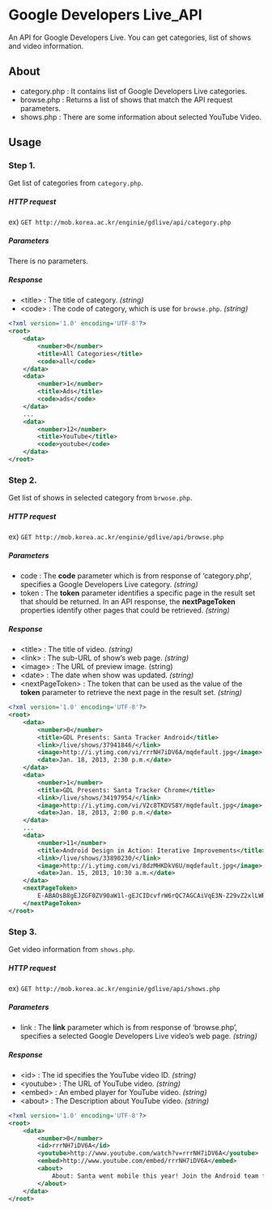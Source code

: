 # Google Developers Live_API

An API for Google Developers Live. You can get categories, list of shows and video information.

## About

* category.php : It contains list of Google Developers Live categories.
* browse.php : Returns a list of shows that match the API request parameters.
* shows.php	 : There are some information about selected YouTube Video.

## Usage

### Step 1.
Get list of categories from `category.php`.


##### HTTP request
ex) `GET http://mob.korea.ac.kr/enginie/gdlive/api/category.php`


##### Parameters
There is no parameters.


##### Response
* \<title\> : The title of category. _(string)_
* \<code\> : The code of category, which is use for `browse.php`. _(string)_

```xml
<?xml version='1.0' encoding='UTF-8'?>
<root>
	<data>
		<number>0</number>
		<title>All Categories</title>
		<code>all</code>
	</data>
	<data>
		<number>1</number>
		<title>Ads</title>
		<code>ads</code>
	</data>
	...
	<data>
		<number>12</number>
		<title>YouTube</title>
		<code>youtube</code>
	</data>
</root>
```


### Step 2.
Get list of shows in selected category from `brwose.php`.


##### HTTP request
ex) `GET http://mob.korea.ac.kr/enginie/gdlive/api/browse.php`


##### Parameters
* code : The **code** parameter which is from response of ‘category.php’, specifies a Google Developers Live category. _(string)_
* token : The **token** parameter identifies a specific page in the result set that should be returned. In an API response, the **nextPageToken** properties identify other pages that could be retrieved. _(string)_


##### Response
* \<title\> : The title of video. _(string)_
* \<link\> : The sub-URL of show’s web page. _(string)_
* \<image\> : The URL of preview image. (string)
* \<date\> : The date when show was updated. _(string)_
* \<nextPageToken\> : The token that can be used as the value of the **token** parameter to retrieve the next page in the result set. _(string)_

```xml
<?xml version='1.0' encoding='UTF-8'?>
<root>
	<data>
		<number>0</number>
		<title>GDL Presents: Santa Tracker Android</title>
		<link>/live/shows/37941846/</link>
		<image>http://i.ytimg.com/vi/rrrNH7iDV6A/mqdefault.jpg</image>
		<date>Jan. 18, 2013, 2:30 p.m.</date>
	</data>
	<data>
		<number>1</number>
		<title>GDL Presents: Santa Tracker Chrome</title>
		<link>/live/shows/34197954/</link>
		<image>http://i.ytimg.com/vi/V2c8TKDVS8Y/mqdefault.jpg</image>
		<date>Jan. 18, 2013, 2:00 p.m.</date>
	</data>
	...
	<data>
		<number>11</number>
		<title>Android Design in Action: Iterative Improvements</title>
		<link>/live/shows/33890230/</link>
		<image>http://i.ytimg.com/vi/8dzMHKDkV6U/mqdefault.jpg</image>
		<date>Jan. 15, 2013, 10:30 a.m.</date>
	</data>
	<nextPageToken>
		E-ABAOsB8gEJZGF0ZV90aW1l-gEJCIDcvfrW6rQC7AGCAiVqE3N-Z29vZ2xlLWRldmVsb3BlcnNyDgsSBUV2ZW50GLa_lBAMFA==
	</nextPageToken>
</root>
```


### Step 3.
Get video information from `shows.php`.


##### HTTP request
ex) `GET http://mob.korea.ac.kr/enginie/gdlive/api/shows.php`


##### Parameters
* link : The **link** parameter which is from response of ‘browse.php’, specifies a selected Google Developers Live video’s web page. _(string)_


##### Response
* \<id\> : The id specifies the YouTube video ID. _(string)_
* \<youtube\> : The URL of YouTube video. _(string)_
* \<embed\> : An embed player for YouTube video. _(string)_
* \<about\> : The Description about YouTube video. _(string)_

```xml
<?xml version='1.0' encoding='UTF-8'?>
<root>
	<data>
		<number>0</number>
		<id>rrrNH7iDV6A</id>
		<youtube>http://www.youtube.com/watch?v=rrrNH7iDV6A</youtube>
		<embed>http://www.youtube.com/embed/rrrNH7iDV6A</embed>
		<about>
			About: Santa went mobile this year! Join the Android team for a behind-the-scenes look at the making-of the Santa Tracker mobile app.
		</about>
	</data>
</root>
```
